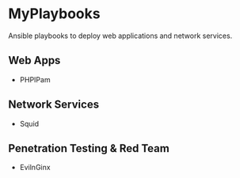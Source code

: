 # MyPlaybooks
Ansible playbooks to deploy web applications and network services.


## Web Apps
- PHPIPam

## Network Services
- Squid


## Penetration Testing & Red Team
- EvilnGinx
